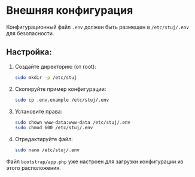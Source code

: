 # Внешняя конфигурация

Конфигурационный файл `.env` должен быть размещен в `/etc/stuj/.env` для безопасности.

## Настройка:

1. Создайте директорию (от root):
   ```bash
   sudo mkdir -p /etc/stuj
   ```

2. Скопируйте пример конфигурации:
   ```bash
   sudo cp .env.example /etc/stuj/.env
   ```

3. Установите права:
   ```bash
   sudo chown www-data:www-data /etc/stuj/.env
   sudo chmod 600 /etc/stuj/.env
   ```

4. Отредактируйте файл:
   ```bash
   sudo nano /etc/stuj/.env
   ```

Файл `bootstrap/app.php` уже настроен для загрузки конфигурации из этого расположения.
